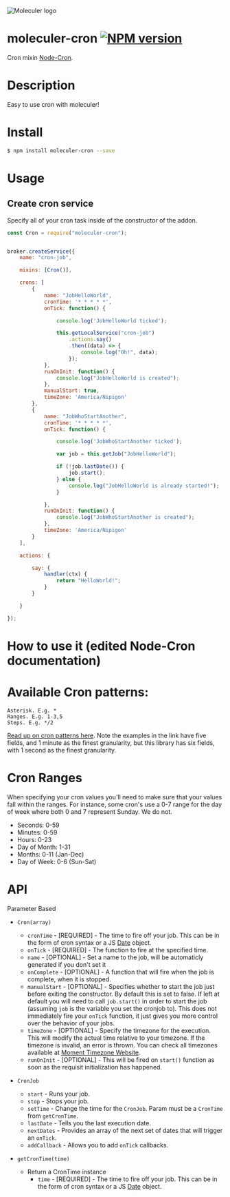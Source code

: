 ![Moleculer logo](http://moleculer.services/images/banner.png)

# moleculer-cron [![NPM version](https://img.shields.io/npm/v/moleculer-bee-queue.svg)](https://www.npmjs.com/package/moleculer-cron)

Cron mixin [Node-Cron](https://github.com/kelektiv/node-cron).

#   Description

Easy to use cron with moleculer!

# Install

```bash
$ npm install moleculer-cron --save
```

# Usage

## Create cron service

Specify all of your cron task inside of the constructor of the addon.


```js
const Cron = require("moleculer-cron");


broker.createService({
    name: "cron-job",

    mixins: [Cron()],

    crons: [
        {
            name: "JobHelloWorld",
            cronTime: '* * * * *',
            onTick: function() {

                console.log('JobHelloWorld ticked');

                this.getLocalService("cron-job")
                    .actions.say()
                    .then((data) => {
                        console.log("Oh!", data);
                    });
            },
            runOnInit: function() {
                console.log("JobHelloWorld is created");
            },
            manualStart: true,
            timeZone: 'America/Nipigon'
        },
        {
            name: "JobWhoStartAnother",
            cronTime: '* * * * *',
            onTick: function() {

                console.log('JobWhoStartAnother ticked');

                var job = this.getJob("JobHelloWorld");

                if (!job.lastDate()) {
                    job.start();
                } else {
                    console.log("JobHelloWorld is already started!");
                }

            },
            runOnInit: function() {
                console.log("JobWhoStartAnother is created");
            },
            timeZone: 'America/Nipigon'
        }
    ],

    actions: {

        say: {
            handler(ctx) {
                return "HelloWorld!";
            }
        }

    }

});
```

#   How to use it (edited Node-Cron documentation)


Available Cron patterns:
==========

    Asterisk. E.g. *
    Ranges. E.g. 1-3,5
    Steps. E.g. */2

[Read up on cron patterns here](http://crontab.org). Note the examples in the
link have five fields, and 1 minute as the finest granularity, but this library
has six fields, with 1 second as the finest granularity.

Cron Ranges
==========

When specifying your cron values you'll need to make sure that your values fall within the ranges. For instance, some cron's use a 0-7 range for the day of week where both 0 and 7 represent Sunday. We do not.

 * Seconds: 0-59
 * Minutes: 0-59
 * Hours: 0-23
 * Day of Month: 1-31
 * Months: 0-11 (Jan-Dec)
 * Day of Week: 0-6 (Sun-Sat)

API
==========

Parameter Based

* `Cron(array)`
    * `cronTime` - [REQUIRED] - The time to fire off your job. This can be in the form of cron syntax or a JS [Date](https://developer.mozilla.org/en/JavaScript/Reference/Global_Objects/Date) object.
    * `onTick` - [REQUIRED] - The function to fire at the specified time.
    * `name` - [OPTIONAL] - Set a name to the job, will be automaticly generated if you don't set it
    * `onComplete` - [OPTIONAL] - A function that will fire when the job is complete, when it is stopped.
    * `manualStart` - [OPTIONAL] - Specifies whether to start the job just before exiting the constructor. By default this is set to false. If left at default you will need to call `job.start()` in order to start the job (assuming `job` is the variable you set the cronjob to). This does not immediately fire your `onTick` function, it just gives you more control over the behavior of your jobs.
    * `timeZone` - [OPTIONAL] - Specify the timezone for the execution. This will modify the actual time relative to your timezone. If the timezone is invalid, an error is thrown. You can check all timezones available at [Moment Timezone Website](http://momentjs.com/timezone/).
    * `runOnInit` - [OPTIONAL] - This will be fired on `start()` function as soon as the requisit initialization has happened.
  
* `CronJob`
  * `start` - Runs your job.
  * `stop` - Stops your job.
  * `setTime` - Change the time for the `CronJob`. Param must be a `CronTime` from `getCronTime`.
  * `lastDate` - Tells you the last execution date.
  * `nextDates` - Provides an array of the next set of dates that will trigger an `onTick`.
  * `addCallback` - Allows you to add `onTick` callbacks.

* `getCronTime(time)`
  * Return a CronTime instance
    * `time` - [REQUIRED] - The time to fire off your job. This can be in the form of cron syntax or a JS [Date](https://developer.mozilla.org/en/JavaScript/Reference/Global_Objects/Date) object.